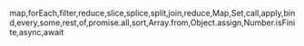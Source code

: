 map,forEach,filter,reduce,slice,splice,split,join,reduce,Map,Set,call,apply,bind,every,some,rest,of,promise.all,sort,Array.from,Object.assign,Number.isFinite,async,await

